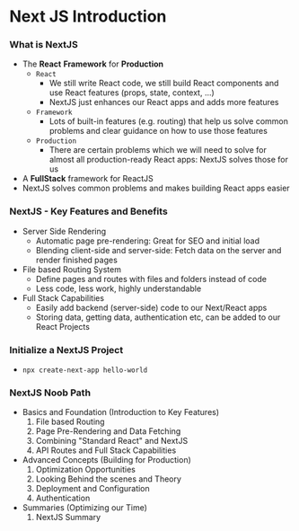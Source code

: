 # Next JS Introduction

### What is NextJS

- The **React** **Framework** for **Production**
  - `React`
    - We still write React code, we still build React components and use React features (props, state, context, ...)
    - NextJS just enhances our React apps and adds more features
  - `Framework`
    - Lots of built-in features (e.g. routing) that help us solve common problems and clear guidance on how to use those features
  - `Production`
    - There are certain problems which we will need to solve for almost all production-ready React apps: NextJS solves those for us
- A **FullStack** framework for ReactJS
- NextJS solves common problems and makes building React apps easier

### NextJS - Key Features and Benefits

- Server Side Rendering
  - Automatic page pre-rendering: Great for SEO and initial load
  - Blending client-side and server-side: Fetch data on the server and render finished pages
- File based Routing System
  - Define pages and routes with files and folders instead of code
  - Less code, less work, highly understandable
- Full Stack Capabilities
  - Easily add backend (server-side) code to our Next/React apps
  - Storing data, getting data, authentication etc, can be added to our React Projects

### Initialize a NextJS Project

- `npx create-next-app hello-world`

### NextJS Noob Path

- Basics and Foundation (Introduction to Key Features)
  1. File based Routing
  2. Page Pre-Rendering and Data Fetching
  3. Combining "Standard React" and NextJS
  4. API Routes and Full Stack Capabilities
- Advanced Concepts (Building for Production)
  1. Optimization Opportunities
  2. Looking Behind the scenes and Theory
  3. Deployment and Configuration
  4. Authentication
- Summaries (Optimizing our Time)
  1. NextJS Summary
